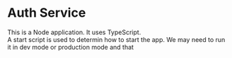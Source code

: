 # Auth Service

This is a Node application. It uses TypeScript.<br>
A start script is used to determin how to start the app. We may need to run it in dev mode or production mode and that 
